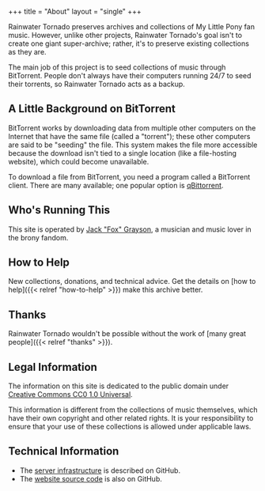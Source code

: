 +++
title = "About"
layout = "single"
+++

Rainwater Tornado preserves archives and collections of My Little Pony fan music. However, unlike other projects, Rainwater Tornado's goal isn't to create one giant super-archive; rather, it's to preserve existing collections as they are.

The main job of this project is to seed collections of music through BitTorrent. People don't always have their computers running 24/7 to seed their torrents, so Rainwater Tornado acts as a backup.

## A Little Background on BitTorrent

BitTorrent works by downloading data from multiple other computers on the Internet that have the same file (called a "torrent"); these other computers are said to be "seeding" the file. This system makes the file more accessible because the download isn't tied to a single location (like a file-hosting website), which could become unavailable.

To download a file from BitTorrent, you need a program called a BitTorrent client. There are many available; one popular option is [qBittorrent](https://www.qbittorrent.org/).

## Who's Running This

This site is operated by [Jack "Fox" Grayson](https://www.jackgraysonfox.xyz/), a musician and music lover in the brony fandom.

## How to Help

New collections, donations, and technical advice. Get the details on [how to help]({{< relref "how-to-help" >}}) make this archive better.

## Thanks

Rainwater Tornado wouldn't be possible without the work of [many great people]({{< relref "thanks" >}}).

## Legal Information

The information on this site is dedicated to the public domain under [Creative Commons CC0 1.0 Universal](https://creativecommons.org/publicdomain/zero/1.0/).

This information is different from the collections of music themselves, which have their own copyright and other related rights. It is your responsibility to ensure that your use of these collections is allowed under applicable laws.

## Technical Information

* The [server infrastructure](https://github.com/rainwater-tornado/technical) is described on GitHub.
* The [website source code](https://github.com/rainwater-tornado/site) is also on GitHub.